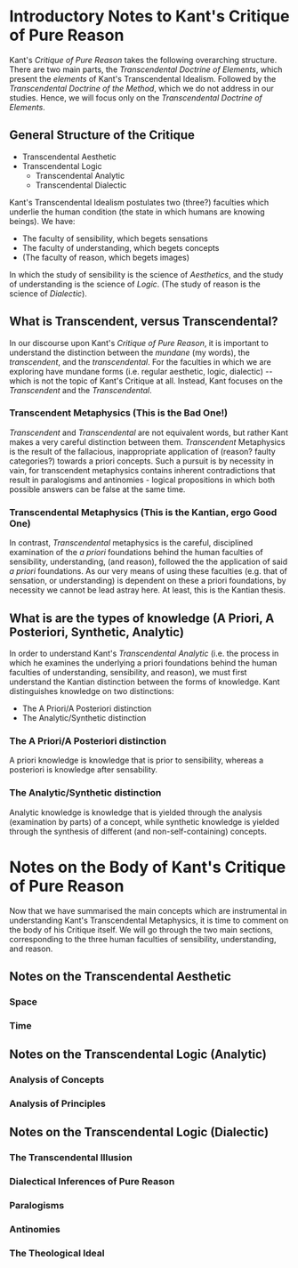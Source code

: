 # Introductory Notes to Kant's Critique of Pure Reason
Kant's *Critique of Pure Reason* takes the following overarching structure. There are two main parts, the *Transcendental Doctrine of Elements*, which present the *elements* of Kant's Transcendental Idealism. Followed by the *Transcendental Doctrine of the Method*, which we do not address in our studies. Hence, we will focus only on the *Transcendental Doctrine of Elements*.

## General Structure of the Critique
* Transcendental Aesthetic
* Transcendental Logic
  * Transcendental Analytic
  * Transcendental Dialectic

Kant's Transcendental Idealism postulates two (three?) faculties which underlie the human condition (the state in which humans are knowing beings). We have:

* The faculty of sensibility, which begets sensations
* The faculty of understanding, which begets concepts
* (The faculty of reason, which begets images)

In which the study of sensibility is the science of *Aesthetics*, and the study of understanding is the science of *Logic*. (The study of reason is the science of *Dialectic*).

## What is Transcendent, versus Transcendental?
In our discourse upon Kant's *Critique of Pure Reason*, it is important to understand the distinction between the *mundane* (my words), the *transcendent*, and the *transcendental*. For the faculties in which we are exploring have mundane forms (i.e. regular aesthetic, logic, dialectic) -- which is not the topic of Kant's Critique at all. Instead, Kant focuses on the *Transcendent* and the *Transcendental*.

### Transcendent Metaphysics (This is the Bad One!)
*Transcendent* and *Transcendental* are not equivalent words, but rather Kant makes a very careful distinction between them. *Transcendent* Metaphysics is the result of the fallacious, inappropriate application of (reason? faulty categories?) towards a priori concepts. Such a pursuit is by necessity in vain, for transcendent metaphysics contains inherent contradictions that result in paralogisms and antinomies - logical propositions in which both possible answers can be false at the same time.

### Transcendental Metaphysics (This is the Kantian, ergo Good One)
In contrast, *Transcendental* metaphysics is the careful, disciplined examination of the *a priori* foundations behind the human faculties of sensibility, understanding, (and reason), followed the the application of said *a priori* foundations. As our very means of using these faculties (e.g. that of sensation, or understanding) is dependent on these a priori foundations, by necessity we cannot be lead astray here. At least, this is the Kantian thesis.

## What is are the types of knowledge (A Priori, A Posteriori, Synthetic, Analytic)
In order to understand Kant's *Transcendental Analytic* (i.e. the process in which he examines the underlying a priori foundations behind the human faculties of understanding, sensibility, and reason), we must first understand the Kantian distinction between the forms of knowledge. Kant distinguishes knowledge on two distinctions:
* The A Priori/A Posteriori distinction
* The Analytic/Synthetic distinction

### The A Priori/A Posteriori distinction
A priori knowledge is knowledge that is prior to sensibility, whereas a posteriori is knowledge after sensability.

### The Analytic/Synthetic distinction
Analytic knowledge is knowledge that is yielded through the analysis (examination by parts) of a concept, while synthetic knowledge is yielded through the synthesis of different (and non-self-containing) concepts.

# Notes on the Body of Kant's Critique of Pure Reason
Now that we have summarised the main concepts which are instrumental in understanding Kant's Transcendental Metaphysics, it is time to comment on the body of his Critique itself. We will go through the two main sections, corresponding to the three human faculties of sensibility, understanding, and reason.

## Notes on the Transcendental Aesthetic

### Space

### Time

## Notes on the Transcendental Logic (Analytic)

### Analysis of Concepts

### Analysis of Principles

## Notes on the Transcendental Logic (Dialectic)

### The Transcendental Illusion

### Dialectical Inferences of Pure Reason

### Paralogisms

### Antinomies

### The Theological Ideal

